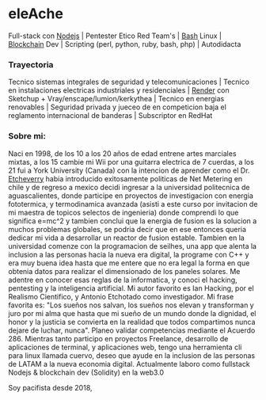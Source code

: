 # eleAche

Full-stack con [Nodejs](https://nodejs.org)
| Pentester Etico Red Team's
| [Bash](https://github.com/LuisHDeAvila/pro-cuervo) Linux
| [Blockchain](https://github.com/LuisHDeAvila/inv-aplicacion-descentralizada-solidity) Dev 
| Scripting (perl, python, ruby, bash, php)
| Autodidacta

### Trayectoria
Tecnico sistemas integrales de seguridad y telecomunicaciones
| Tecnico en instalaciones electricas industriales y residenciales |
[Render](https://3dwarehouse.sketchup.com/model/0ae33448-283f-4085-883e-8ccaf2d2c3a6/COCINA-color-chocolate?hl=en) con Sketchup + Vray/enscape/lumion/kerkythea |
Tecnico en energias renovables |
Seguridad privada y jueceo de en competicion baja el reglamento internacional de banderas |
Subscriptor en RedHat
  
### Sobre mi:
Naci en 1998, de los 10 a los 20 años de edad entrene artes marciales mixtas, a los 15 cambie mi Wii por una guitarra electrica de 7 cuerdas, a los 21 fui a York University (Canada) con la intencion de aprender como el Dr. [Etcheverry](https://euc.yorku.ca/faculty/jose-etcheverry/) habia introducido exitosamente politicas de Net Metering en chile y de regreso a mexico decidi ingresar a la universidad politecnica de aguascalientes, donde participe en proyectos de investigacion con energia fototermica, y termodinamica avanzada (asisti a este curso por invitacion de mi maestra de topicos selectos de ingenieria) donde comprendi lo que significa e=mc^2 y tambien conclui que la energia de fusion es la solucion a muchos problemas globales, se podria decir que en ese entonces queria dedicar mi vida a desarrollar un reactor de fusion estable. Tambien en la universidad comenze con la programacion de seilhes, una app que alenta la inclusion a las personas hacia la nueva era digital, la programe con C++ y era muy buena idea hasta que me entere que no era legal la forma en que obtenia datos para realizar el dimensionado de los paneles solares. Me adentre en conocer esas reglas de la informatica, y conoci el hacking, pentesting y la inteligencia artificial. Mi autor favorito es Ian Hacking, por el Realismo Cientifico, y Antonio Etchotado como investigador. Mi frase favorita es: "Los sueños nos salvan, los sueños nos elevan y transforman y juro por mi alma que hasta que mi sueño de un mundo donde la dignidad, el honor y la justicia se convierta en la realidad que todos compartimos nunca dejare de luchar, nunca".
Planeo validar competencias mediante el Acuerdo 286. Mientras tanto participo en proyectos Freelance, desarrollo de aplicaciones de terminal, y aplicaciones web, tengo una herramienta cli para linux llamada cuervo, deseo que ayude en la inclusion de las personas de LATAM a la nueva economia digital. Actualmente laboro como fullstack Nodejs & blockchain dev (Solidity) en la web3.0


Soy pacifista desde 2018, 
